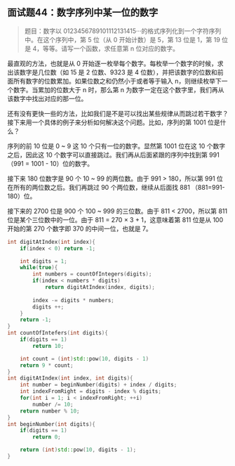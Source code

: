 ## 面试题44：数字序列中某一位的数字

> 题目：数字以 0123456789101112131415···的格式序列化到一个字符序列中。在这个序列中，第 5 位（从 0 开始计数）是 5，第 13 位是 1，第 19 位是 4，等等。请写一个函数，求任意第 n 位对应的数字。

最直观的方法，也就是从 0 开始逐一枚举每个数字。每枚举一个数字的时候，求出该数字是几位数（如 15 是 2 位数、9323 是 4 位数），并把该数字的位数和前面所有数字的位数累加。如果位数之和仍然小于或者等于输入 n，则继续枚举下一个数字。当累加的位数大于 n 时，那么第 n 为数字一定在这个数字里，我们再从该数字中找出对应的那一位。

还有没有更快一些的方法，比如我们是不是可以找出某些规律从而跳过若干数字？接下来用一个具体的例子来分析如何解决这个问题。比如，序列的第 1001 位是什么？

序列的前 10 位是 0 ~ 9 这 10 个只有一位的数字。显然第 1001 位在这 10 个数字之后，因此这 10 个数字可以直接跳过。我们再从后面紧跟的序列中找到第 991（991 = 1001 - 10）位的数字。

接下来 180 位数字是 90 个 10 ~ 99 的两位数。由于 991 > 180，所以第 991 位在所有的两位数之后。我们再跳过 90 个两位数，继续从后面找 881 （881=991-180）位。

接下来的 2700 位是 900 个 100 ~ 999 的三位数。由于 811 < 2700，所以第 811 位是某个三位数中的一位。由于 811 = 270 × 3 + 1，这意味着第 811 位是从 100 开始的第 270 个数字即 370 的中间一位，也就是 7。

```cpp
int digitAtIndex(int index){
    if(index < 0) return -1;

    int digits = 1;
    while(true){
        int numbers = countOfIntegers(digits);
        if(index < numbers * digits)
            return digitAtIndex(index, digits);
        
        index -= digits * numbers;
        digits ++;
    }
    return -1;
}
int countOfIntefers(int digits){
    if(digits == 1)
        return 10;

    int count = (int)std::pow(10, digits - 1)
    return 9 * count;
}
int digitAtIndex(int index, int digits){
    int number = beginNumber(digits) + index / digits;
    int indexFromRight = digits - index % digits;
    for(int i = 1; i < indexFromRight; ++i)
        number /= 10;
    return number % 10;
}
int beginNumber(int digits){
    if(digits == 1)
        return 0;

    return (int)std::pow(10, digits - 1);
}
```
